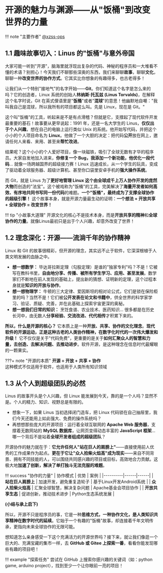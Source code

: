 # 开源的魅力与渊源——从"饭桶"到改变世界的力量

!!! note "主要作者"
    [@xzss-ops](https://github.com/xzss-ops)

## 1.1 趣味故事切入：Linus 的"饭桶"与意外帝国

大家可能一听到"开源"，脑海里就浮现出复杂的代码、神秘的程序员和一大堆看不懂的术语？别担心！今天我们不聊那些深奥的东西，我们来聊聊**故事**，聊聊**文化**，聊聊一种**改变世界的协作方式**。它其实比你想象的有趣得多，也古老得多！

让我们从一个特别"接地气"的名字开始——**Git**。你们知道这个名字是怎么来的吗？它的创造者，Linux 系统的创始人**林纳斯·托瓦兹 (Linus Torvalds)**，在解释这个名字时说，Git 在英式俚语里是"**饭桶**"或者"**混球**"的意思！他幽默地自嘲："我叫我自己是混球，所以我所有的项目都这么叫。先是 Linux，现在是 Git。"

这个叫"饭桶"的工具，听起来是不是有点滑稽？但就是它，支撑起了现代软件开发最重要的基石！故事要从更早说起：1991 年，还是一名大学生的 Linus，**仅仅出于个人兴趣**，想在自己的电脑上运行类似 Unix 的系统。他开始写代码，并把这个小小的个人项目命名为 **Linux**。他做了一个大胆的决定：把代码**公开**放在网上，邀请任何人来看、来用、甚至来**帮忙改进**。

结果呢？这个小小的个人爱好项目，像一块磁铁，吸引了全球无数有才华的程序员。大家自发地加入进来，**你修复一个 Bug，我添加一个新功能，他优化一段代码**... 就像一场跨越国界的超级接力赛！Linux 迅速成长，从一个学生的玩具，变成了驱动着全球服务器、超级计算机、甚至你口袋里安卓手机的**强大操作系统**。

而 Git，就是 Linus 为了**更好地管理 Linux 这个由全球成千上万人协作开发的庞然大物**而创造的"法宝"。这个被戏称为"饭桶"的工具，完美解决了**海量开发者如何高效、有序地共同书写同一份代码**的难题。**一个"饭桶"，最终成为了支撑全球协作的超级引擎！** 这个故事本身，就是开源力量最生动的证明：**一个想法 + 开放共享 + 全球协作 = 改变世界！**

!!! tip "小故事大道理"
    开源文化的核心不是技术本身，而是**开放共享的精神**和**全球协作的力量**。就像Linus最初只是出于个人兴趣，却意外改变了世界！

## 1.2 理念深化：开源——流淌千年的协作精神

Linux 和 Git 的故事很精彩，但开源的理念，其实远不止于软件，它深深根植于人类文明发展的血脉之中。

*   **想一想数学：** 毕达哥拉斯定理（勾股定理）是谁的"独家专利"吗？不是！它被写在教科书里，**自由地分享、传播、被所有学生学习、应用、甚至发展**。数学家们不断地在前人发现的基础上，提出新的猜想、证明新的定理，这个过程本身就是**知识的开放与协作**。
*   **想一想物理学：** 牛顿的三大定律、爱因斯坦的相对论公式，它们是锁在保险柜里的吗？当然不是！它们被**公开发表在论文和书籍中**，供全世界的科学家学习、验证、质疑、完善，并在此基础上探索宇宙更深的奥秘。
*   **想一想我们日常的知识：** 烹饪食谱、农业技术、医药知识... 很多都是在历史长河中，由无数人**分享经验、交流改进、代代相传**才积累下来的。

**所以，什么是开源的核心？** 它本质上是一种**开放、共享、协作的文化理念**。**现代软件的开源运动，正是这种古老的人类协作精神，在数字化时代的一次伟大爆发和升级！** 它不仅仅是关于"代码免费"，更重要的是关于**如何汇聚众人的智慧和力量，去创造、去解决问题、去推动进步**。软件开源，是这种理念在信息时代最耀眼的一颗果实。

???+ note "开源的本质"
    **开源 = 开放 + 共享 + 协作**  
    这种模式不仅适用于软件，也适用于人类所有知识领域

## 1.3 从个人到超级团队的必然

Linus 的故事开头是个人兴趣，但 Linux 能发展到今天，靠的是一个人吗？显然不是。个人的精力、知识、视野总是有限的。

*   想象一下，如果 Linus 当初选择闭门造车，把 Linux 代码锁在自己抽屉里，我们今天还能用上如此强大、免费的操作系统吗？
*   再想想那些庞大的开源项目：运行着全球互联网的 **Apache Web 服务器**，支撑着无数网站的 **MySQL 数据库**，让网页变得动态丰富的 **JavaScript 框架**... 哪一个背后不是站着**全球开发者组成的超级团队**？

开源协作的魅力就在于：**它允许任何人"站在巨人的肩膀上"**——直接使用前人优秀的工作成果作为起点。**更在于它让"众人拾柴火焰高"成为现实**——来自不同背景、拥有不同技能的人，可以围绕共同感兴趣的项目或目标，高效地合力贡献。这极大地**加速了创新，解决了单打独斗无法克服的难题**。

!!! success "协作的力量"
    | 协作模式 | 优势 | 案例 |
    |----------|------|------|
    | **站在巨人肩膀上** | 加速开发，避免重复造轮子 | 基于Linux开发Android系统 |
    | **众人拾柴火焰高** | 汇聚全球智慧，解决复杂问题 | Apache基金会项目协作 |
    | **开放共享生态** | 促进创新，推动技术进步 | Python生态系统发展 |

**(小结与承上启下)**

所以，开源不只是程序员的事，它是一种**思维方式，一种协作文化，是人类知识共享精神在数字时代的延续**。它始于一个有趣的"饭桶"故事，却连接着千年文明传承，更指向未来全球协作的无限可能。

想知道怎么亲身感受一下这个充满活力的开源世界吗？接下来，就让我们像逛一个巨大的、充满宝藏的集市一样，去 **GitHub 或 Gitee 上探索一番**，看看你能发现哪些有趣的项目吧！

!!! example "探索任务"
    尝试在 GitHub 上搜索你感兴趣的关键词（如：python game, arduino project），找到至少一个让你眼前一亮的项目！